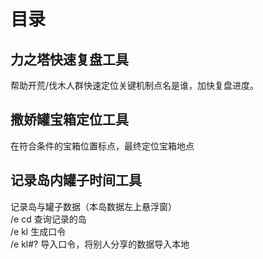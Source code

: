 # 目录
## 力之塔快速复盘工具
帮助开荒/伐木人群快速定位关键机制点名是谁，加快复盘进度。
## 撒娇罐宝箱定位工具
在符合条件的宝箱位置标点，最终定位宝箱地点
## 记录岛内罐子时间工具
记录岛与罐子数据（本岛数据左上悬浮窗）  
/e cd          查询记录的岛  
/e kl          生成口令  
/e kl#?        导入口令，将别人分享的数据导入本地  

